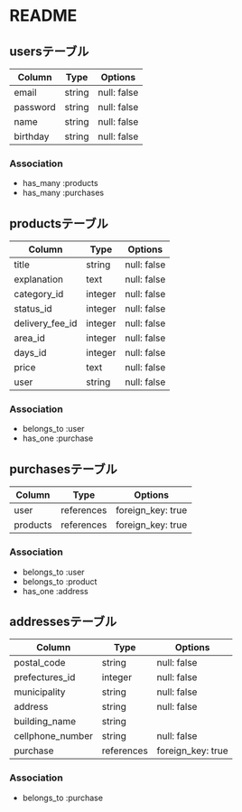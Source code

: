 # README

## usersテーブル

| Column    | Type   | Options     |
| --------- | ------ | ----------- |
| email     | string | null: false |
| password  | string | null: false |
| name      | string | null: false |
| birthday  | string | null: false |


### Association
- has_many :products
- has_many :purchases

## productsテーブル

| Column          | Type    | Options     |
| --------------- | ------- | ----------- |
| title           | string  | null: false |
| explanation     | text    | null: false |
| category_id     | integer | null: false |
| status_id       | integer | null: false |
| delivery_fee_id | integer | null: false |
| area_id         | integer | null: false |
| days_id         | integer | null: false |
| price           | text    | null: false |
| user            | string  | null: false |

### Association
- belongs_to :user
- has_one :purchase

## purchasesテーブル

| Column           | Type       | Options           |
| ---------------- | ---------- | ----------------- |
| user             | references | foreign_key: true |
| products         | references | foreign_key: true |

### Association
- belongs_to :user
- belongs_to :product
- has_one :address

## addressesテーブル

| Column           | Type       | Options           |
| ---------------- | ---------- | ----------------- |
| postal_code      | string     | null: false       |
| prefectures_id   | integer    | null: false       |
| municipality     | string     | null: false       |
| address          | string     | null: false       |
| building_name    | string     |                   |
| cellphone_number | string     | null: false       |
| purchase         | references | foreign_key: true |

### Association
- belongs_to :purchase

